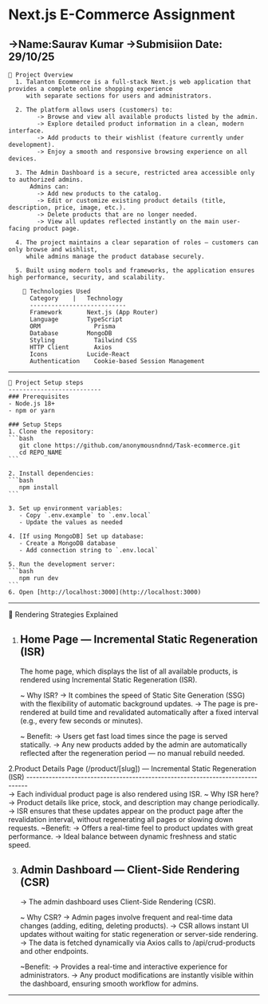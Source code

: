 # Next.js E-Commerce Assignment

->Name:Saurav Kumar
->Submisiion Date: 29/10/25
------------------------------------------------------------------------------------------------------------------------------------------------------------------------------------------------------------------
    🧩 Project Overview
      1. Talanton Ecommerce is a full-stack Next.js web application that provides a complete online shopping experience
         with separate sections for users and administrators.
      
      2. The platform allows users (customers) to:
            -> Browse and view all available products listed by the admin.
            -> Explore detailed product information in a clean, modern interface.
            -> Add products to their wishlist (feature currently under development).
            -> Enjoy a smooth and responsive browsing experience on all devices.
    
      3. The Admin Dashboard is a secure, restricted area accessible only to authorized admins.
          Admins can:
            -> Add new products to the catalog.
            -> Edit or customize existing product details (title, description, price, image, etc.).
            -> Delete products that are no longer needed.
            -> View all updates reflected instantly on the main user-facing product page.
    
      4. The project maintains a clear separation of roles — customers can only browse and wishlist,
         while admins manage the product database securely.
    
      5. Built using modern tools and frameworks, the application ensures high performance, security, and scalability.
    
        🧰 Technologies Used
          Category	  |   Technology
          ---------------------------
          Framework	      Next.js (App Router)
          Language	      TypeScript
          ORM	            Prisma
          Database	      MongoDB
          Styling	        Tailwind CSS
          HTTP Client	    Axios
          Icons	          Lucide-React
          Authentication	Cookie-based Session Management
-----------------------------------------------------------------------------------------------------------------------------------------------------------------------------------------------------------------
    🧩 Project Setup steps
    --------------------------
    ### Prerequisites
    - Node.js 18+ 
    - npm or yarn
    
    ### Setup Steps
    1. Clone the repository:
    ```bash
       git clone https://github.com/anonymousndnnd/Task-ecommerce.git
       cd REPO_NAME
    ```
    
    2. Install dependencies:
    ```bash
       npm install
    ```
    
    3. Set up environment variables:
       - Copy `.env.example` to `.env.local`
       - Update the values as needed
    
    4. [If using MongoDB] Set up database:
       - Create a MongoDB database
       - Add connection string to `.env.local`
    
    5. Run the development server:
    ```bash
       npm run dev
    ```
    6. Open [http://localhost:3000](http://localhost:3000)

------------------------------------------------------------------------------------------------------------------------------------------------------------------------------------------------------------------

  🧩 Rendering Strategies Explained

  1. Home Page — Incremental Static Regeneration (ISR)
     -------------------------------------------------
      The home page, which displays the list of all available products, is rendered using Incremental Static Regeneration (ISR).
     
      ~ Why ISR?
        -> It combines the speed of Static Site Generation (SSG) with the flexibility of automatic background updates.
        -> The page is pre-rendered at build time and revalidated automatically after a fixed interval (e.g., every few seconds or minutes).
      
      ~ Benefit:
      -> Users get fast load times since the page is served statically.
      -> Any new products added by the admin are automatically reflected after the regeneration period — no manual rebuild needed.

  2.Product Details Page (/product/[slug]) — Incremental Static Regeneration (ISR)
    ------------------------------------------------------------------------------  
      -> Each individual product page is also rendered using ISR.
      ~ Why ISR here?
        -> Product details like price, stock, and description may change periodically.
        -> ISR ensures that these updates appear on the product page after the revalidation interval, without regenerating all pages or slowing down requests.
      ~Benefit:
        -> Offers a real-time feel to product updates with great performance.
        -> Ideal balance between dynamic freshness and static speed.


  3. Admin Dashboard — Client-Side Rendering (CSR)
     ---------------------------------------------
      -> The admin dashboard uses Client-Side Rendering (CSR).
      
      ~ Why CSR?
          -> Admin pages involve frequent and real-time data changes (adding, editing, deleting products).
          -> CSR allows instant UI updates without waiting for static regeneration or server-side rendering.
          -> The data is fetched dynamically via Axios calls to /api/crud-products and other endpoints.
      
      ~Benefit:
        -> Provides a real-time and interactive experience for administrators.
        -> Any product modifications are instantly visible within the dashboard, ensuring smooth workflow for admins.

-----------------------------------------------------------------------------------------------------------------------------------------------------------------------------------------------------------------



  
